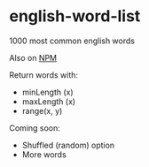 # english-word-list
1000 most common english words

Also on [NPM](https://www.npmjs.com/package/english-word-list)

Return words with:
* minLength (x)
* maxLength (x)
* range(x, y)

Coming soon:
* Shuffled (random) option
* More words
